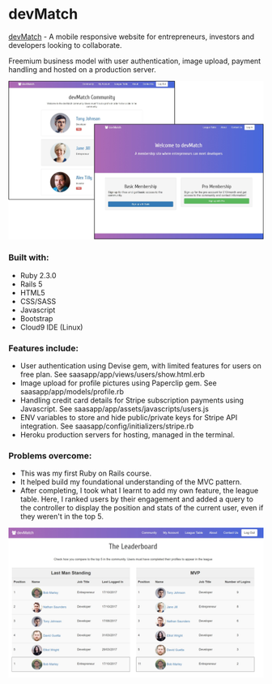 # devMatch

[devMatch](https://dev-match-ror.herokuapp.com/) - A mobile responsive website for entrepreneurs, investors and developers looking to collaborate.

Freemium business model with user authentication, image upload, payment handling and hosted on a production server.

![Alt text](app/assets/images/devMatch_screenshots.jpg "devMatch Screenshots")

### Built with:
* Ruby 2.3.0
* Rails 5
* HTML5
* CSS/SASS
* Javascript
* Bootstrap
* Cloud9 IDE (Linux)

### Features include:
* User authentication using Devise gem, with limited features for users on free plan. See saasapp/app/views/users/show.html.erb
* Image upload for profile pictures using Paperclip gem. See saasapp/app/models/profile.rb
* Handling credit card details for Stripe subscription payments using Javascript. See saasapp/app/assets/javascripts/users.js
* ENV variables to store and hide public/private keys for Stripe API integration. See saasapp/config/initializers/stripe.rb
* Heroku production servers for hosting, managed in the terminal.

### Problems overcome:
* This was my first Ruby on Rails course.
* It helped build my foundational understanding of the MVC pattern.
* After completing, I took what I learnt to add my own feature, the league table. Here, I ranked users by their engagement and added a query to the controller to display the position and stats of the current user, even if they weren't in the top 5.

![Alt text](app/assets/images/league_table.jpg "League table")